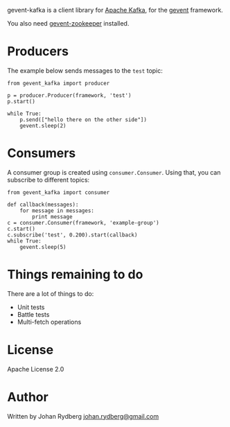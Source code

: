 gevent-kafka is a client library for [Apache Kafka](http://incubator.apache.org/kafka/),
for the [gevent](http://gevent.org) framework.

You also need [gevent-zookeeper](https://github.com/edgeware/gevent-zookeeper) installed.


# Producers #

The example below sends messages to the `test` topic:

    from gevent_kafka import producer

    p = producer.Producer(framework, 'test')
    p.start()

    while True:
        p.send(["hello there on the other side"])
        gevent.sleep(2)


# Consumers #

A consumer group is created using `consumer.Consumer`.  Using that,
you can subscribe to different topics:

    from gevent_kafka import consumer

    def callback(messages):
        for message in messages:
            print message
    c = consumer.Consumer(framework, 'example-group')
    c.start()
    c.subscribe('test', 0.200).start(callback)
    while True:
        gevent.sleep(5)


# Things remaining to do #

There are a lot of things to do:

* Unit tests
* Battle tests
* Multi-fetch operations

# License #

Apache License 2.0

# Author #

Written by Johan Rydberg <johan.rydberg@gmail.com>
